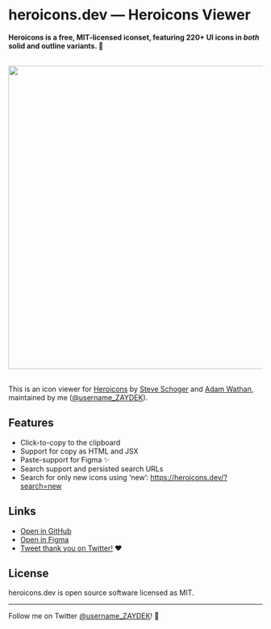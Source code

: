 # heroicons.dev — Heroicons Viewer

**Heroicons is a free, MIT-licensed iconset, featuring 220+ UI icons in _both_ solid and outline variants. 🥳**

<br>
<div align="center">
	<img src="https://heroicons.dev/social.png" width="600">
</div>
<br>

This is an icon viewer for [Heroicons](https://github.com/refactoringui/heroicons) by [Steve Schoger](https://twitter.com/steveschoger) and [Adam Wathan](https://twitter.com/adamwathan), maintained by me ([@username_ZAYDEK](https://twitter.com/username_ZAYDEK)).

## Features

- Click-to-copy to the clipboard
- Support for copy as HTML and JSX
- Paste-support for Figma ✨
- Search support and persisted search URLs
- Search for only new icons using ‘new’: https://heroicons.dev/?search=new

## Links

- [Open in GitHub](https://www.figma.com/file/vfjBXrSSOCgmVEX5fdvV4L)
- [Open in Figma](https://www.figma.com/file/vfjBXrSSOCgmVEX5fdvV4L)
- [Tweet thank you on Twitter!](https://twitter.com/intent/tweet?text=Thanks%20@steveschoger,%20@adamwathan,%20and%20@username_ZAYDEK%20for%20Heroicons!%20%F0%9F%A4%A9&url=https://heroicons.dev) ❤️

## License

heroicons.dev is open source software licensed as MIT.

---

Follow me on Twitter [@username_ZAYDEK](https://twitter.com/username_ZAYDEK)! 🖖
